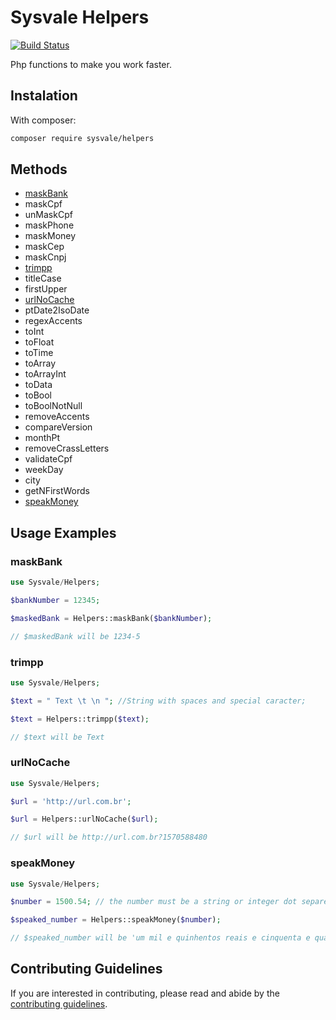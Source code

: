 # Sysvale Helpers

[![Build Status](https://travis-ci.com/Sysvale/helpers.svg?branch=master)](https://travis-ci.com/Sysvale/helpers)

Php functions to make you work faster.

## Instalation

With composer:

```bash
composer require sysvale/helpers
```

## Methods

 * [maskBank](#maskBank)
 * maskCpf
 * unMaskCpf
 * maskPhone
 * maskMoney
 * maskCep
 * maskCnpj
 * [trimpp](#trimpp)
 * titleCase
 * firstUpper
 * [urlNoCache](#urlNoCache)
 * ptDate2IsoDate
 * regexAccents
 * toInt
 * toFloat
 * toTime
 * toArray
 * toArrayInt
 * toData
 * toBool
 * toBoolNotNull
 * removeAccents
 * compareVersion
 * monthPt
 * removeCrassLetters
 * validateCpf
 * weekDay
 * city
 * getNFirstWords
 * [speakMoney](#speakMoney)


## Usage Examples

### maskBank
```php
use Sysvale/Helpers;

$bankNumber = 12345;

$maskedBank = Helpers::maskBank($bankNumber);

// $maskedBank will be 1234-5
```

### trimpp
```php
use Sysvale/Helpers;

$text = " Text \t \n "; //String with spaces and special caracter;

$text = Helpers::trimpp($text);

// $text will be Text
```

### urlNoCache
```php
use Sysvale/Helpers;

$url = 'http://url.com.br';

$url = Helpers::urlNoCache($url);

// $url will be http://url.com.br?1570588480
```

### speakMoney
```php
use Sysvale/Helpers;

$number = 1500.54; // the number must be a string or integer dot separeted

$speaked_number = Helpers::speakMoney($number);

// $speaked_number will be 'um mil e quinhentos reais e cinquenta e quatro centavos'
```

## Contributing Guidelines
If you are interested in contributing, please read and abide by the [contributing guidelines](CONTRIBUTING.md).
